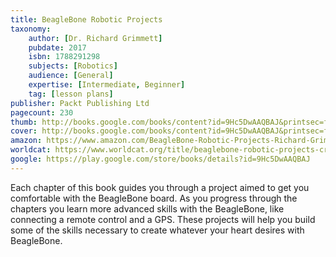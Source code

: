 ```yaml
---
title: BeagleBone Robotic Projects
taxonomy:
	author: [Dr. Richard Grimmett]
	pubdate: 2017
	isbn: 1788291298
	subjects: [Robotics]
	audience: [General]
	expertise: [Intermediate, Beginner]
	tag: [lesson plans]
publisher: Packt Publishing Ltd
pagecount: 230
thumb: http://books.google.com/books/content?id=9Hc5DwAAQBAJ&printsec=frontcover&img=1&zoom=2&edge=curl&imgtk=AFLRE718e5xecj5eVKaLPmDrXCnNNJc1VkjLsfhfKNKwOgivxpT8xDztMLF29GYkC1EHA563uWVtTNMGe7YwfVd_UAGNTlpApYxjOalXX1nm1VWk_fu1gj7uXfyZO-vQrn-Bqv-pmFLh&source=gbs_api
cover: http://books.google.com/books/content?id=9Hc5DwAAQBAJ&printsec=frontcover&img=1&zoom=6&edge=curl&imgtk=AFLRE71Ya2_MNfmj6HD1K8Rf0OClmiNcrEsvu1mS34__B4I_aDhaLicH_pny177UDbwUrD6UzWpoSItZtIp11o3Z_fcBCUcSpr9ZFs0pDxohiCJglAlIpcuLaNWYfH9O8FZCggCQajLi&source=gbs_api
amazon: https://www.amazon.com/BeagleBone-Robotic-Projects-Richard-Grimmett/dp/1783559322/ref=sr_1_2?keywords=BeagleBone+Robotic+Projects.&qid=1570650412&sr=8-2
worldcat: https://www.worldcat.org/title/beaglebone-robotic-projects-create-complex-and-exciting-robotic-projects-with-the-beaglebone-blue/oclc/990752523&referer=brief_results
google: https://play.google.com/store/books/details?id=9Hc5DwAAQBAJ
---
```

Each chapter of this book guides you through a project aimed to get you comfortable with the BeagleBone board.  As you progress through the chapters you learn more advanced skills with the BeagleBone, like connecting a remote control and a GPS.  These projects will help you build some of the skills necessary to create whatever your heart desires with BeagleBone.